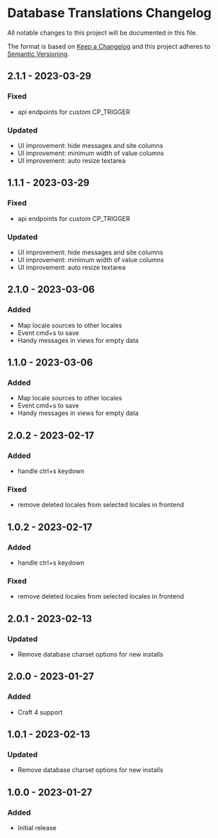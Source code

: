 # Database Translations Changelog

All notable changes to this project will be documented in this file.

The format is based on [Keep a Changelog](http://keepachangelog.com/) and this project adheres to [Semantic Versioning](http://semver.org/).

## 2.1.1 - 2023-03-29
### Fixed
- api endpoints for custom CP_TRIGGER
### Updated
- UI improvement: hide messages and site columns
- UI improvement: minimum width of value columns
- UI improvement: auto resize textarea

## 1.1.1 - 2023-03-29
### Fixed
- api endpoints for custom CP_TRIGGER
### Updated
- UI improvement: hide messages and site columns
- UI improvement: minimum width of value columns
- UI improvement: auto resize textarea

## 2.1.0 - 2023-03-06
### Added
- Map locale sources to other locales
- Event cmd+s to save
- Handy messages in views for empty data

## 1.1.0 - 2023-03-06
### Added
- Map locale sources to other locales
- Event cmd+s to save
- Handy messages in views for empty data

## 2.0.2 - 2023-02-17
### Added
- handle ctrl+s keydown
### Fixed
- remove deleted locales from selected locales in frontend

## 1.0.2 - 2023-02-17
### Added
- handle ctrl+s keydown
### Fixed
- remove deleted locales from selected locales in frontend

## 2.0.1 - 2023-02-13
### Updated
- Remove database charset options for new installs

## 2.0.0 - 2023-01-27
### Added
- Craft 4 support

## 1.0.1 - 2023-02-13
### Updated
- Remove database charset options for new installs

## 1.0.0 - 2023-01-27
### Added
- Initial release
